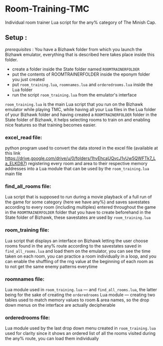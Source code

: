 # Room-Training-TMC
Individual room trainer Lua script for the any% category of The Minish Cap.

## Setup :
_prerequisites_ : You have a Bizhawk folder from which you launch the Bizhawk emulator, everything that is described here takes place inside this folder.
* create a folder inside the State folder named `ROOMTRAINERFOLDER`
* put the contents of ROOMTRAINERFOLDER inside the eponym folder you just created
* put `room_training.lua`, `roomnames.lua` and `orderedrooms.lua` inside the Lua folder
* run the script `room_training.lua` from the emulator's interface

`room_training.lua` is the main Lua script that you run on the Bizhawk emulator while playing TMC, while having all your Lua files in the Lua folder of your Bizhawk folder and having created a `ROOMTRAINERFOLDER` folder in the State folder of Bizhawk, it helps selecting rooms to train on and enabling nice features so that training becomes easier.

### excel_read file:
python program used to convert the data stored in the excel file (available at this link https://drive.google.com/drive/u/0/folders/1hvEhcaUQvcJ1vUw5QWFTk7_La_ELKD87) registering every room and area to their respective memory addresses into a Lua module that can be used by the `room_training.lua` main file


### find_all_rooms file:
Lua script that is supposed to run during a movie playback of a full run of the game for some category (here we have any%) and saves savestates according to every room (including multiples) entered throughout the game in the `ROOMTRAINERFOLDER` folder that you have to create beforehand in the State folder of Bizhawk, these savestates are used by `room_training.lua`


### room_training file:
Lua script that displays an interface on Bizhawk letting the user choose rooms found in the any% route according to the savestates saved in `find_all_rooms.lua` and load them on the emulator, you can see the time taken on each room, you can practice a room individually in a loop, and you can enable the shuffling of the rng value at the beginning of each room as to not get the same enemy patterns everytime


### roomnames file:
Lua module used in `room_training.lua` &mdash; and `find_all_rooms.lua`, the latter being for the sake of creating the `orderedrooms` Lua module &mdash; creating two tables used to match memory values to room & area names, so the drop down menus on the interface are actually decipherable

### orderedrooms file:
Lua module used by the last drop down menu created in `room_training.lua` used for clarity since it shows an ordered list of all the rooms visited during the any% route, you can load them individually
